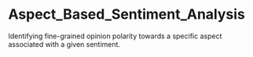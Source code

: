 # Aspect_Based_Sentiment_Analysis
Identifying fine-grained opinion polarity towards a specific aspect associated with a given sentiment.
